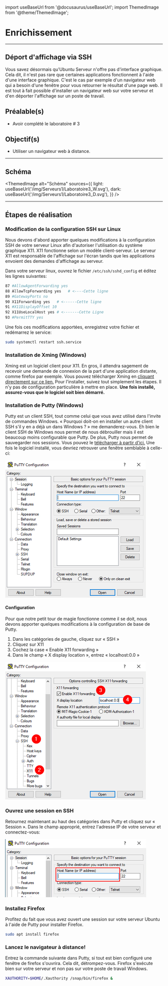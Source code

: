 import useBaseUrl from '@docusaurus/useBaseUrl';
import ThemedImage from '@theme/ThemedImage';

# Enrichissement

* * *
## Déport d'affichage via SSH
Vous savez désormais qu'Ubuntu Serveur n'offre pas d'interface graphique. Cela dit, il n'est pas rare que certaines applications fonctionnent à l'aide d'une interface graphique. C'est le cas par exemple d'un navigateur web qui a besoin d'une fenêtre pour vous retourner le résultat d'une page web. Il est tout à fait possible d'installer un navigateur web sur votre serveur et d'en déporter l'affichage sur un poste de travail.

## Préalable(s)

- Avoir complété le laboratoire # 3

## Objectif(s)
- Utiliser un navigateur web à distance.

* * *
## Schéma

<ThemedImage
    alt="Schéma"
    sources={{
        light: useBaseUrl('/img/Serveurs1/Laboratoire3_W.svg'),
        dark: useBaseUrl('/img/Serveurs1/Laboratoire3_D.svg'),
    }}
/>

* * *

## Étapes de réalisation

### Modification de la configuration SSH sur Linux

Nous devons d'abord apporter quelques modifications à la configuration SSH de votre serveur Linux afin d'autoriser l'utilisation du système graphique X11. X11 fonctionne selon un modèle client-serveur. Le serveur X11 est responsable de l'affichage sur l'écran tandis que les applications envoient des demandes d'affichage au serveur.

Dans votre serveur linux, ouvrez le fichier `/etc/ssh/sshd_config` et éditez les lignes suivantes:

```bash
87 #AllowAgentForwarding yes
88 AllowTcpForwarding yes   # <----Cette ligne
89 #GatewayPorts no
90 X11Forwarding yes   # <------Cette ligne
91 #X11DisplayOffset 10
92 X11UseLocalHost yes # <-------Cette Ligne
93 #PermitTTY yes
```
Une fois ces modifications apportées, enregistrez votre fichier et redémarrez le service:

```bash
sudo systemctl restart ssh.service
```

### Installation de Xming (Windows)
Xming est un logiciel client pour X11. En gros, il attendra sagement de recevoir une demande de connexion de la part d'une application distante, comme firefox par exemple. Vous pouvez télécharger Xming en [cliquant directement sur ce lien.](https://downloads.sourceforge.net/project/xming/Xming/6.9.0.31/Xming-6-9-0-31-setup.exe?ts=gAAAAABnROC5kwARbhwLC3uhgRD-0I-wLVoGPxUliYQYTpSM71UryVjjevOrYwV9srMqmXdmQdb7Y7pkYyI2KBMPF-nYAy1v8g%3D%3D&r=https%3A%2F%2Fsourceforge.net%2Fprojects%2Fxming%2Ffiles%2Flatest%2Fdownload) Pour l'installer, suivez tout simplement les étapes. Il n'y pas de configuration particulière à mettre en place. **Une fois installé, assurez-vous que le logiciel soit bien démarré.**

### Installation de Putty (Windows)
Putty est un client SSH, tout comme celui que vous avez utilisé dans l'invite de commandes Windows. « Pourquoi doit-on en installer un autre client SSH s'il y en a déjà un dans Windows ? » me demanderez-vous. Eh bien le client SSH de Windows nous permet de nous débrouiller mais il est beaucoup moins configurable que Putty. De plus, Putty nous permet de sauvegarder nos sessions. Vous pouvez le [télécharger à partir d'ici.](https://www.chiark.greenend.org.uk/~sgtatham/putty/latest.html) Une fois le logiciel installé, vous devriez retrouver une fenêtre semblable à celle-ci:

![Putty](../Assets/03/putty.png)

#### Configuration
Pour que notre petit tour de magie fonctionne comme il se doit, nous devons apporter quelques modifications à la configuration de base de Putty.

 1. Dans les catégories de gauche, cliquez sur « SSH »
 2. Cliquez sur X11
 3. Cochez la case « Enable X11 forwarding »
 4. Dans le champ « X display location », entrez « localhost:0.0 »

 ![X11Config](../Assets/03/X11Config.png)

 ### Ouvrez une session en SSH

 Retournez maintenant au haut des catégories dans Putty et cliquez sur « Session ». Dans le champ approprié, entrez l'adresse IP de votre serveur et connectez-vous:

![SessionPutty](../Assets/03/SessionPutty.png)

### Installez Firefox <FAIcon icon="fa-brands fa-firefox-browser" size="1x"/>

Profitez du fait que vous avez ouvert une session sur votre serveur Ubuntu à l'aide de Putty pour installer Firefox.

```bash
sudo apt install firefox
```

### Lancez le navigateur à distance!

Entrez la commande suivante dans Putty, si tout est bien configuré une fenêtre de firefox s'ouvrira. Cela dit, détrompez-vous. Firefox s'exécute bien sur votre serveur et non pas sur votre poste de travail Windows.

```bash
XAUTHORITY=$HOME/.Xauthority /snap/bin/firefox &
```